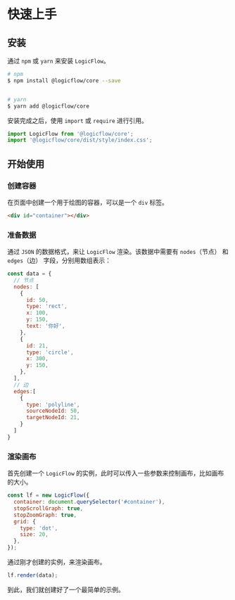 # 快速上手
## 安装
通过 `npm` 或 `yarn` 来安装 `LogicFlow`。

```sh
# npm
$ npm install @logicflow/core --save


# yarn
$ yarn add @logicflow/core

```
安装完成之后，使用 `import` 或 `require` 进行引用。
```js
import LogicFlow from '@logicflow/core';
import '@logicflow/core/dist/style/index.css';
```

## 开始使用
### 创建容器

在页面中创建一个用于绘图的容器，可以是一个 `div` 标签。

```html
<div id="container"></div>
```


### 准备数据
通过 `JSON` 的数据格式，来让 `LogicFlow` 渲染。该数据中需要有 `nodes`（节点） 和 `edges`（边） 字段，分别用数组表示：
```js
const data = {
  // 节点
  nodes: [
    {
      id: 50,
      type: 'rect',
      x: 100,
      y: 150,
      text: '你好',
    },
    {
      id: 21,
      type: 'circle',
      x: 300,
      y: 150,
    },
  ],
  // 边
  edges:[
    {
      type: 'polyline',
      sourceNodeId: 50,
      targetNodeId: 21,
    }
  ]
}
```

### 渲染画布

首先创建一个 `LogicFlow` 的实例，此时可以传入一些参数来控制画布，比如画布的大小。

```js
const lf = new LogicFlow({
  container: document.querySelector('#container'),
  stopScrollGraph: true,
  stopZoomGraph: true,
  grid: {
    type: 'dot',
    size: 20,
  },
});
```

通过刚才创建的实例，来渲染画布。

```js
lf.render(data);
```

到此，我们就创建好了一个最简单的示例。

<example :height="300" ></example>
